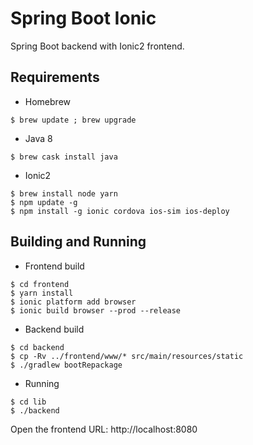 Spring Boot Ionic
=================

Spring Boot backend with Ionic2 frontend.

Requirements
------------

* Homebrew

```
$ brew update ; brew upgrade
```

* Java 8

```
$ brew cask install java
```

* Ionic2

```
$ brew install node yarn
$ npm update -g
$ npm install -g ionic cordova ios-sim ios-deploy
```

Building and Running
--------------------

* Frontend build

```
$ cd frontend
$ yarn install
$ ionic platform add browser
$ ionic build browser --prod --release
```

* Backend build

```
$ cd backend
$ cp -Rv ../frontend/www/* src/main/resources/static
$ ./gradlew bootRepackage
```

* Running

```
$ cd lib
$ ./backend
```

Open the frontend URL: http://localhost:8080
